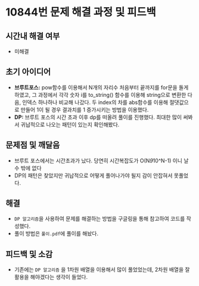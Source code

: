 # 10844번 문제 해결 과정 및 피드백

## 시간내 해결 여부
- 미해결

## 초기 아이디어
- **브루트포스:** pow함수를 이용해서 N개의 자리수 처음부터 끝까지를 for문을 돌게 하였고, 그 과정에서 각각 숫자 i를 to_string() 함수를 이용해 string으로 변환한 다음, 인덱스 하나하나 비교해 나갔다. 두 index의 차를 abs함수를 이용해 절댓값으로 만들어 1이 될 경우 결과치를 1 증가시키는 방법을 이용했다.
- **DP:** 브루트 포스의 시간 초과 이후 dp를 떠올려 풀이를 진행했다. 최대한 많이 써봐서 귀납적으로 나오는 패턴이 있는지 확인해봤다.



## 문제점 및 깨달음
- 브루트 포스에서는 시간초과가 났다. 당연히 시간복잡도가 O(N*9*10^N-1) 이니 날 수 밖에 없다
- DP의 패턴은 찾았지만 귀납적으로 어떻게 풀어나가야 될지 감이 안잡혀서 못풀었다.

## 해결
- `DP 알고리즘`을 사용하여 문제를 해결하는 방법을 구글링을 통해 참고하여 코드를 작성했다.
- 풀이 방법은 `풀이.pdf`에 풀이를 해놨다.


## 피드백 및 소감

- 기존에는 `DP 알고리즘` 을 1차원 배열을 이용해서 많이 풀었었는데, 2차원 배열을 잘 활용을 해야겠다는 생각이 들었다.	